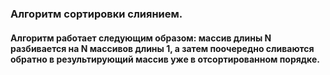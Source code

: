 ### Алгоритм сортировки слиянием.

#### Алгоритм работает следующим образом: массив длины N разбивается на N массивов длины 1, а затем поочередно сливаются обратно в результирующий массив уже в отсортированном порядке.
